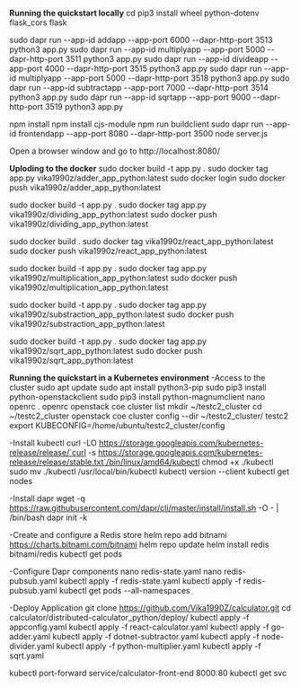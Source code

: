 
**Running the quickstart locally**
cd <working dir>
pip3 install wheel python-dotenv flask_cors flask

sudo dapr run --app-id addapp --app-port 6000 --dapr-http-port 3513 python3 app.py
sudo dapr run --app-id multiplyapp --app-port 5000 --dapr-http-port 3511 python3 app.py
sudo dapr run --app-id divideapp --app-port 4000 --dapr-http-port 3515 python3 app.py
sudo dapr run --app-id multiplyapp --app-port 5000 --dapr-http-port 3518 python3 app.py
sudo dapr run --app-id subtractapp --app-port 7000 --dapr-http-port 3514 python3 app.py
sudo dapr run --app-id sqrtapp --app-port 9000 --dapr-http-port 3519 python3 app.py

npm install
npm install cjs-module
npm run buildclient
sudo dapr run --app-id frontendapp --app-port 8080 --dapr-http-port 3500 node server.js

Open a browser window and go to http://localhost:8080/

**Uploding to the docker**
sudo docker build -t app.py .
sudo docker tag app.py vika1990z/adder_app_python:latest
sudo docker login
sudo docker push vika1990z/adder_app_python:latest

sudo docker build -t app.py .
sudo docker tag app.py vika1990z/dividing_app_python:latest
sudo docker push vika1990z/dividing_app_python:latest

sudo docker build .
sudo docker tag vika1990z/react_app_python:latest
sudo docker push vika1990z/react_app_python:latest

sudo docker build -t app.py .
sudo docker tag app.py vika1990z/multiplication_app_python:latest
sudo docker push vika1990z/multiplication_app_python:latest

sudo docker build -t app.py .
sudo docker tag app.py vika1990z/substraction_app_python:latest
sudo docker push vika1990z/substraction_app_python:latest

sudo docker build -t app.py .
sudo docker tag app.py vika1990z/sqrt_app_python:latest
sudo docker push vika1990z/sqrt_app_python:latest

**Running the quickstart in a Kubernetes environment**
-Access to the cluster
sudo apt update
sudo apt install python3-pip
sudo pip3 install python-openstackclient
sudo pip3 install python-magnumclient
nano openrc
. openrc
openstack coe cluster list
mkdir ~/testc2_cluster
cd ~/testc2_cluster
openstack coe cluster config --dir ~/testc2_cluster/ testc2
export KUBECONFIG=/home/ubuntu/testc2_cluster/config

-Install kubectl
curl -LO https://storage.googleapis.com/kubernetes-release/release/`curl -s https://storage.googleapis.com/kubernetes-release/release/stable.txt`/bin/linux/amd64/kubectl
chmod +x ./kubectl
sudo mv ./kubectl /usr/local/bin/kubectl
kubectl version --client
kubectl get nodes

-Install dapr
wget -q https://raw.githubusercontent.com/dapr/cli/master/install/install.sh -O - | /bin/bash
dapr init -k

-Create and configure a Redis store
helm repo add bitnami https://charts.bitnami.com/bitnami
helm repo update
helm install redis bitnami/redis
kubectl get pods

-Configure Dapr components
nano redis-state.yaml
nano redis-pubsub.yaml
kubectl apply -f redis-state.yaml
kubectl apply -f redis-pubsub.yaml
kubectl get pods --all-namespaces

-Deploy Application
git clone https://github.com/Vika1990Z/calculator.git
cd calculator/distributed-calculator_python/deploy/
kubectl apply -f appconfig.yaml
kubectl apply -f react-calculator.yaml
kubectl apply -f go-adder.yaml
kubectl apply -f dotnet-subtractor.yaml
kubectl apply -f node-divider.yaml
kubectl apply -f python-multiplier.yaml
kubectl apply -f sqrt.yaml

kubectl port-forward service/calculator-front-end 8000:80
kubectl get svc

